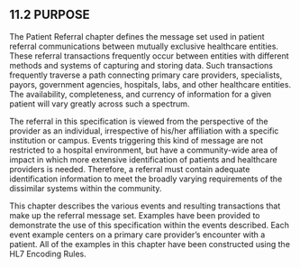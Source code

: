 ## 11.2 PURPOSE

The Patient Referral chapter defines the message set used in patient referral communications between mutually exclusive healthcare entities. These referral transactions frequently occur between entities with different methods and systems of capturing and storing data. Such transactions frequently traverse a path connecting primary care providers, specialists, payors, government agencies, hospitals, labs, and other healthcare entities. The availability, completeness, and currency of information for a given patient will vary greatly across such a spectrum.

The referral in this specification is viewed from the perspective of the provider as an individual, irrespective of his/her affiliation with a specific institution or campus. Events triggering this kind of message are not restricted to a hospital environment, but have a community-wide area of impact in which more extensive identification of patients and healthcare providers is needed. Therefore, a referral must contain adequate identification information to meet the broadly varying requirements of the dissimilar systems within the community.

This chapter describes the various events and resulting transactions that make up the referral message set. Examples have been provided to demonstrate the use of this specification within the events described. Each event example centers on a primary care provider’s encounter with a patient. All of the examples in this chapter have been constructed using the HL7 Encoding Rules.

